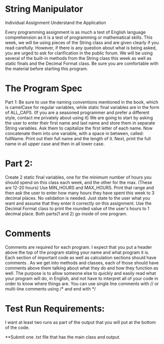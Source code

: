 # String Manipulator

Individual Assignment
Understand the Application

Every programming assignment is as much a test of English language comprehension as it is a test of programming or mathematical skills.  This week, we will be using pieces of the String class and are given clearly if you read carefully.  However, if there is any question about what is being asked, you are urged to ask for clarification in the public forum.
We will be using several of the built-in methods from the String class this week as well as static finals and the Decimal Format class.  Be sure you are comfortable with the material before starting this program.

# The Program Spec

Part 1:
Be sure to use the naming conventions mentioned in the book, which is camelCase for regular variables, while static final variables are in the form of ALL_CAPS. (If you are a seasoned programmer and prefer a different style, contact me privately about using it)
We are going to start by asking the user to enter their first name and last name and store them in separate String variables.  Ask them to capitalize the first letter of each name. Now concatenate them into one variable, with a space in between, called: fullName. 
Print out their full name and the length of it. Next, print the full name in all upper case and then in all lower case.

# Part 2:
Create 2 static final variables, one for the minimum number of hours you should spend on this class each week, and the other for the max. (These are 12-20 hours) Use MIN_HOURS and MAX_HOURS.
Print that range and then ask the user to enter how many hours they have spent this week to 3 decimal places.
No validation is needed.  Just state to the user what you want and assume that they enter it correctly on this assignment.
Use the Decimal Format class to print the rounded value of the user's hours to 1 decimal place.
Both parts(1 and 2) go inside of one program.

# Comments

Comments are required for each program.  I expect that you put a header above the top of the program stating your name and what program it is.  Each section of important code as well as calculation sections should have comments .  As we get into methods and classes, each of those should have comments above them talking about what they do and how they function as well.  The purpose is to allow someone else to quickly and easily read what your program will do, in English, and not have to interpret all of your code in order to know where things are.  You can use single line comments with // or multi-line comments using /* and end with */
 

# Test Run Requirements:

I want at least two runs as part of the output that you will put at the bottom of the code.

**Submit one .txt file that has the main class and output.
